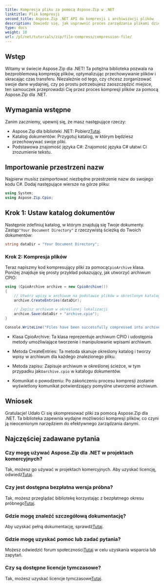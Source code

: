 ```yaml
---
title: Kompresja pliku za pomocą Aspose.Zip w .NET
linktitle: Plik kompresji
second_title: Aspose.Zip .NET API do kompresji i archiwizacji plików
description: Dowiedz się, jak usprawnić proces zarządzania plikami dzięki Aspose.Zip dla .NET. Ten szczegółowy przewodnik przeprowadzi Cię przez kroki kompresji plików.
type: docs
weight: 10
url: /pl/net/tutorials/zip/file-compress/compression-file/
---
```

## Wstęp

Witamy w świecie Aspose.Zip dla .NET! Ta potężna biblioteka pozwala na bezproblemową kompresję plików, optymalizując przechowywanie plików i skracając czas transferu. Niezależnie od tego, czy chcesz zorganizować swoje dane wydajniej, czy po prostu potrzebujesz zaoszczędzić miejsce, ten samouczek przeprowadzi Cię przez proces kompresji plików za pomocą Aspose.Zip dla .NET.

## Wymagania wstępne

Zanim zaczniemy, upewnij się, że masz następujące rzeczy:

-  Aspose.Zip dla biblioteki .NET: Pobierz[Tutaj](https://releases.aspose.com/zip/net/).
- Katalog dokumentów: Przygotuj katalog, w którym będziesz przechowywać swoje pliki.
- Podstawowa znajomość języka C#: Znajomość języka C# ułatwi Ci zrozumienie tekstu.

## Importowanie przestrzeni nazw

Najpierw musisz zaimportować niezbędne przestrzenie nazw do swojego kodu C#. Dodaj następujące wiersze na górze pliku:

```csharp
using System;
using Aspose.Zip.Cpio;
```

## Krok 1: Ustaw katalog dokumentów

Następnie zdefiniuj katalog, w którym znajdują się Twoje dokumenty. Zastąp`"Your Document Directory"` z rzeczywistą ścieżką do Twoich dokumentów:

```csharp
string dataDir = "Your Document Directory";
```

### Krok 2: Kompresja plików

 Teraz napiszmy kod kompresujący pliki za pomocą`CpioArchive` klasa. Poniżej znajduje się prosty przykład pokazujący, jak utworzyć archiwum CPIO:

```csharp
using (CpioArchive archive = new CpioArchive())
{
    // Utwórz wpisy w archiwum na podstawie plików w określonym katalogu
    archive.CreateEntries(dataDir);
    
    // Zapisz archiwum w określonej lokalizacji
    archive.Save(dataDir + "archive.cpio");
}

Console.WriteLine("Files have been successfully compressed into archive.cpio!");
```

- Klasa CpioArchive: Ta klasa reprezentuje archiwum CPIO i udostępnia metody umożliwiające tworzenie i manipulowanie wpisami archiwum.
  
- Metoda CreateEntries: Ta metoda skanuje określony katalog i tworzy wpisy w archiwum dla każdego znalezionego pliku.
  
-  Metoda zapisu: Zapisuje archiwum w określonej ścieżce, w tym przypadku jako`archive.cpio` w katalogu dokumentów.
  
- Komunikat o powodzeniu: Po zakończeniu procesu kompresji zostanie wyświetlony komunikat potwierdzający pomyślne utworzenie archiwum.

## Wniosek

Gratulacje! Udało Ci się skompresować pliki za pomocą Aspose.Zip dla .NET. Ta biblioteka zapewnia wydajne możliwości kompresji plików, co czyni ją nieocenionym narzędziem do efektywnego zarządzania danymi.

## Najczęściej zadawane pytania

### Czy mogę używać Aspose.Zip dla .NET w projektach komercyjnych?
 Tak, możesz go używać w projektach komercyjnych. Aby uzyskać licencję, odwiedź[Tutaj](https://purchase.conholdate.com/buy).

### Czy jest dostępna bezpłatna wersja próbna?
 Tak, możesz przeglądać bibliotekę korzystając z bezpłatnego okresu próbnego[Tutaj](https://releases.aspose.com/).

### Gdzie mogę znaleźć szczegółową dokumentację?
 Aby uzyskać pełną dokumentację, sprawdź[Tutaj](https://reference.aspose.com/zip/net/).

### Gdzie mogę uzyskać pomoc lub zadać pytania?
 Możesz odwiedzić forum społeczności[Tutaj](https://forum.aspose.com/c/zip/37) w celu uzyskania wsparcia lub zapytań.

### Czy są dostępne licencje tymczasowe?
 Tak, możesz uzyskać licencje tymczasowe[Tutaj](https://purchase.conholdate.com/temporary-license/).